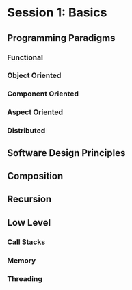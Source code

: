 # Session 1: Basics

## Programming Paradigms

### Functional

### Object Oriented

### Component Oriented

### Aspect Oriented

### Distributed



## Software Design Principles



## Composition



## Recursion



## Low Level 

### Call Stacks

### Memory

### Threading